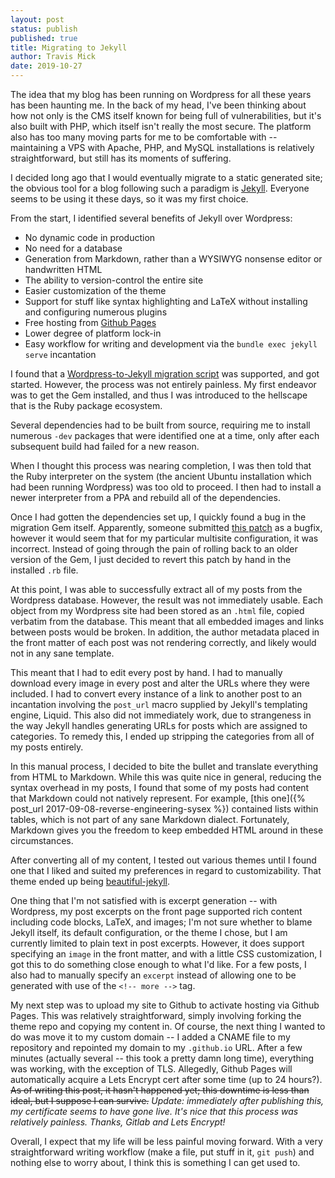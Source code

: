 ```yaml
---
layout: post
status: publish
published: true
title: Migrating to Jekyll
author: Travis Mick
date: 2019-10-27
---
```


The idea that my blog has been running on Wordpress for all these years has been
haunting me. In the back of my head, I've been thinking about how not only is
the CMS itself known for being full of vulnerabilities, but it's also built with
PHP, which itself isn't really the most secure. The platform also has too many
moving parts for me to be comfortable with -- maintaining a VPS with Apache,
PHP, and MySQL installations is relatively straightforward, but still has its
moments of suffering.

<!-- more -->

I decided long ago that I would eventually migrate to a static generated site;
the obvious tool for a blog following such a paradigm is
[Jekyll](https://jekyllrb.com/). Everyone seems to be using it these days, so it
was my first choice.

From the start, I identified several benefits of Jekyll over Wordpress:

* No dynamic code in production
* No need for a database
* Generation from Markdown, rather than a WYSIWYG nonsense editor or handwritten
  HTML
* The ability to version-control the entire site
* Easier customization of the theme
* Support for stuff like syntax highlighting and LaTeX without installing and
  configuring numerous plugins
* Free hosting from [Github Pages](https://pages.github.com/)
* Lower degree of platform lock-in
* Easy workflow for writing and development via the `bundle exec jekyll serve`
  incantation

I found that a [Wordpress-to-Jekyll migration script](http://import.jekyllrb.com/docs/wordpress/)
was supported, and got started. However, the process was not entirely painless.
My first endeavor was to get the Gem installed, and thus I was introduced to the
hellscape that is the Ruby package ecosystem.

Several dependencies had to be built from source, requiring me to install
numerous `-dev` packages that were identified one at a time, only after each
subsequent build had failed for a new reason.

When I thought this process was nearing completion, I was then told that the
Ruby interpreter on the system (the ancient Ubuntu installation which had been
running Wordpress) was too old to proceed. I then had to install a newer
interpreter from a PPA and rebuild all of the dependencies. 

Once I had gotten the dependencies set up, I quickly found a bug in the
migration Gem itself. Apparently, someone submitted [this patch](https://github.com/jekyll/jekyll-import/commit/41c97bd0a6c8ec98556ab2dd474c36cd6c6cbc31)
as a bugfix, however it would seem that for my particular multisite
configuration, it was incorrect. Instead of going through the pain of rolling
back to an older version of the Gem, I just decided to revert this patch by hand
in the installed `.rb` file.

At this point, I was able to successfully extract all of my posts from the
Wordpress database. However, the result was not immediately usable. Each object
from my Wordpress site had been stored as an `.html` file, copied verbatim from
the database. This meant that all embedded images and links between posts would
be broken. In addition, the author metadata placed in the front matter of each
post was not rendering correctly, and likely would not in any sane template.

This meant that I had to edit every post by hand. I had to manually download
every image in every post and alter the URLs where they were included. I had to
convert every instance of a link to another post to an incantation involving the
`post_url` macro supplied by Jekyll's templating engine, Liquid. This also did
not immediately work, due to strangeness in the way Jekyll handles generating
URLs for posts which are assigned to categories. To remedy this, I ended up
stripping the categories from all of my posts entirely.

In this manual process, I decided to bite the bullet and translate everything
from HTML to Markdown. While this was quite nice in general, reducing the syntax
overhead in my posts, I found that some of my posts had content that Markdown
could not natively represent. For example, [this one]({% post_url 2017-09-08-reverse-engineering-sysex %})
contained lists within tables, which is not part of any sane Markdown dialect.
Fortunately, Markdown gives you the freedom to keep embedded HTML around in
these circumstances.

After converting all of my content, I tested out various themes until I found
one that I liked and suited my preferences in regard to customizability. That
theme ended up being [beautiful-jekyll](https://deanattali.com/beautiful-jekyll/).

One thing that I'm not satisfied with is excerpt generation -- with Wordpress,
my post excerpts on the front page supported rich content including code blocks,
LaTeX, and images; I'm not sure whether to blame Jekyll itself, its default
configuration, or the theme I chose, but I am currently limited to plain text in
post excerpts. However, it does support specifying an `image` in the front
matter, and with a little CSS customization, I got this to do something close
enough to what I'd like. For a few posts, I also had to manually specify an
`excerpt` instead of allowing one to be generated with use of the
`<!-- more -->` tag.

My next step was to upload my site to Github to activate hosting via Github
Pages. This was relatively straightforward, simply involving forking the theme
repo and copying my content in. Of course, the next thing I wanted to do was
move it to my custom domain -- I added a CNAME file to my repository and
repointed my domain to my `.github.io` URL. After a few minutes (actually
several -- this took a pretty damn long time), everything was working, with the
exception of TLS. Allegedly, Github Pages will automatically acquire a Lets
Encrypt cert after some time (up to 24 hours?). ~~As of writing this post, it
hasn't happened yet; this downtime is less than ideal, but I suppose I can
survive.~~ *Update: immediately after publishing this, my certificate seems to
have gone live. It's nice that this process was relatively painless. Thanks,
Gitlab and Lets Encrypt!*

Overall, I expect that my life will be less painful moving forward. With a very
straightforward writing workflow (make a file, put stuff in it, `git push`) and
nothing else to worry about, I think this is something I can get used to.

